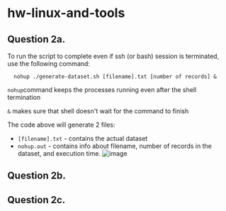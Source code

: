 # hw-linux-and-tools

## Question 2a. 
To run the script to complete even if ssh (or bash) session is terminated, use the following command: 
```
  nohup ./generate-dataset.sh [filename].txt [number of records] &
```
`nohup`command keeps the processes running even after the shell termination

`&` makes sure that shell doesn't wait for the command to finish

The code above will generate 2 files: 
- `[filename].txt` - contains the actual dataset 
- `nohup.out` - contains info about filename, number of records in the dataset, and execution time. 
![image](https://github.com/udig-v/hw-linux-and-tools/assets/107013004/49cd3290-5ece-4f2f-9b26-916834b1bf26)

## Question 2b.

## Question 2c. 
